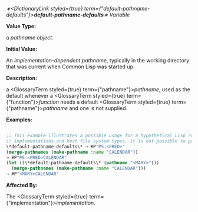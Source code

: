 *∗<DictionaryLink styled={true} term={"default-pathname-defaults"}><b>*default-pathname-defaults*</b></DictionaryLink>∗ Variable* 



**Value Type:** 



a *pathname object*. 



**Initial Value:** 



An *implementation-dependent pathname*, typically in the working directory that was current when Common Lisp was started up. 



**Description:** 



a <GlossaryTerm styled={true} term={"pathname"}><i>pathname</i></GlossaryTerm>, used as the default whenever a <GlossaryTerm styled={true} term={"function"}><i>function</i></GlossaryTerm> needs a default <GlossaryTerm styled={true} term={"pathname"}><i>pathname</i></GlossaryTerm> and one is not supplied. 



**Examples:**
```lisp

;; This example illustrates a possible usage for a hypothetical Lisp running on a ;; DEC TOPS-20 file system. Since pathname conventions vary between Lisp 
;; implementations and host file system types, it is not possible to provide a ;; general-purpose, conforming example. 
\*default-pathname-defaults\* → #P"PS:<FRED>" 
(merge-pathnames (make-pathname :name "CALENDAR")) 
→ #P"PS:<FRED>CALENDAR" 
(let ((\*default-pathname-defaults\* (pathname "<MARY>"))) 
  (merge-pathnames (make-pathname :name "CALENDAR"))) 
→ #P"<MARY>CALENDAR" 

```
**Affected By:** 



The <GlossaryTerm styled={true} term={"implementation"}><i>implementation</i></GlossaryTerm>. 



